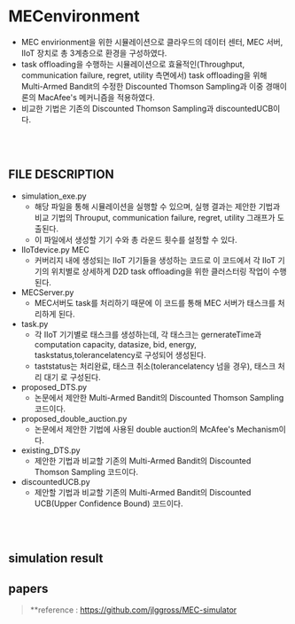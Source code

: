 # MECenvironment
* MEC envirionment을 위한 시뮬레이션으로 클라우드의 데이터 센터, MEC 서버, IIoT 장치로 총 3계층으로 환경을 구성하였다.
* task offloading을 수행하는 시뮬레이션으로 효율적인(Throughput, communication failure, regret, utility 측면에서) task offloading을 위해 Multi-Armed Bandit의 수정한 Discounted Thomson Sampling과 이중 경매이론의 MacAfee's 메커니즘을 적용하였다.
* 비교한 기법은 기존의 Discounted Thomson Sampling과 discountedUCB이다.
</br>
</br>

## FILE DESCRIPTION

- simulation_exe.py 
  - 해당 파일을 통해 시뮬레이션을 실행할 수 있으며, 실행 결과는 제안한 기법과 비교 기법의 Throuput, communication failure, regret, utility 그래프가 도출된다. 
  - 이 파일에서 생성할 기기 수와 총 라운드 횟수를 설정할 수 있다.
- IIoTdevice.py MEC 
  - 커버리지 내에 생성되는 IIoT 기기들을 생성하는 코드로 이 코드에서 각 IIoT 기기의 위치별로 상세하게 D2D task offloading을 위한 클러스터링 작업이 수행된다.
- MECServer.py 
  - MEC서버도 task를 처리하기 때문에 이 코드를 통해 MEC 서버가 태스크를 처리하게 된다.
- task.py 
  - 각 IIoT 기기별로 태스크를 생성하는데, 각 태스크는 gernerateTime과 computation capacity, datasize, bid, energy, taskstatus,tolerancelatency로 구성되어 생성된다.
  - taststatus는 처리완료, 태스크 취소(tolerancelatency 넘을 경우), 태스크 처리 대기 로 구성된다.
- proposed_DTS.py 
  - 논문에서 제안한 Multi-Armed Bandit의 Discounted Thomson Sampling 코드이다.
- proposed_double_auction.py 
  - 논문에서 제안한 기법에 사용된 double auction의 McAfee's Mechanism이다.
- existing_DTS.py 
  - 제안한 기법과 비교할 기존의 Multi-Armed Bandit의 Discounted Thomson Sampling 코드이다.
- discountedUCB.py 
  - 제안할 기법과 비교할 기존의 Multi-Armed Bandit의 Discounted UCB(Upper Confidence Bound) 코드이다.
</br>
</br>

## simulation result



## papers


> **reference : https://github.com/jlggross/MEC-simulator
